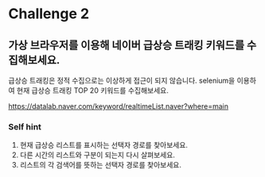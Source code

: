 # Challenge 2

## 가상 브라우저를 이용해 네이버 급상승 트래킹 키워드를 수집해보세요.

급상승 트래킹은 정적 수집으로는 이상하게 접근이 되지 않습니다. selenium을 이용하여 현재 급상승 트래킹 TOP 20 키워드를 수집해보세요.

https://datalab.naver.com/keyword/realtimeList.naver?where=main





### Self hint

1. 현재 급상승 리스트를 표시하는 선택자 경로를 찾아보세요.
2. 다른 시간의 리스트와 구분이 되는지 다시 살펴보세요.
3. 리스트의 각 검색어를 뜻하는 선택자 경로를 찾아보세요.
